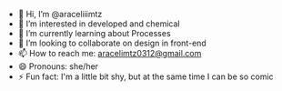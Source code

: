 - 👋 Hi, I’m @araceliiimtz
- 👀 I’m interested in developed and chemical
- 🌱 I’m currently learning about Processes 
- 💞️ I’m looking to collaborate on design in front-end
- 📫 How to reach me: aracelimtz0312@gmail.com
- 😄 Pronouns: she/her
- ⚡ Fun fact: I'm a little bit shy, but at the same time I can be so comic

<!---
araceliiimtz/araceliiimtz is a ✨ special ✨ repository because its `README.md` (this file) appears on your GitHub profile.
You can click the Preview link to take a look at your changes.
--->
